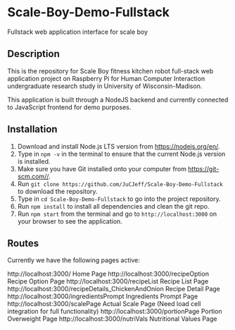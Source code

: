 # Scale-Boy-Demo-Fullstack
Fullstack web application interface for scale boy

## Description
This is the repository for Scale Boy fitness kitchen robot full-stack web application project on Raspberry Pi for Human Computer Interaction undergraduate research study in University of Wisconsin-Madison.

This application is built through a NodeJS backend and currently connected to JavaScript frontend for demo purposes.

## Installation

1.  Download and install Node.js LTS version from https://nodejs.org/en/.
2.  Type in `npm -v` in the terminal to ensure that the current Node.js version is installed.
3.  Make sure you have Git installed onto your computer from https://git-scm.com//.
4.  Run `git clone https://github.com/JuCJeff/Scale-Boy-Demo-Fullstack` to download the repository.
5.  Type in `cd Scale-Boy-Demo-Fullstack` to go into the project repository.
6.  Run `npm install` to install all dependencies and clean the git repo.
7.  Run `npm start` from the terminal and go to `http://localhost:3000` on your browser to see the application. 

## Routes
Currently we have the following pages active:

http://localhost:3000/ Home Page
http://localhost:3000/recipeOption Recipe Option Page
http://localhost:3000/recipeList Recipe List Page
http://localhost:3000/recipeDetails_ChickenAndOnion Recipe Detail Page
http://localhost:3000/ingredientsPrompt Ingredients Prompt Page
http://localhost:3000/scalePage Actual Scale Page (Need load cell integration for full functionality)
http://localhost:3000/portionPage Portion Overweight Page
http://localhost:3000/nutriVals Nutritional Values Page
